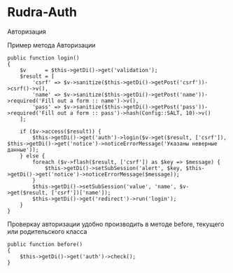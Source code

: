 # Rudra-Auth
Авторизация

Пример метода Авторизации

    public function login()
    {
        $v      = $this->getDi()->get('validation');
        $result = [
            'csrf' => $v->sanitize($this->getDi()->getPost('csrf'))->csrf()->v(),
            'name' => $v->sanitize($this->getDi()->getPost('name'))->required('Fill out a form :: name')->v(),
            'pass' => $v->sanitize($this->getDi()->getPost('pass'))->required('Fill out a form :: pass')->hash(Config::SALT, 10)->v()
        ];

        if ($v->access($result)) {
            $this->getDi()->get('auth')->login($v->get($result, ['csrf']), $this->getDi()->get('notice')->noticeErrorMessage('Указаны неверные данные'));
        } else {
            foreach ($v->flash($result, ['csrf']) as $key => $message) {
                $this->getDi()->setSubSession('alert', $key, $this->getDi()->get('notice')->noticeErrorMessage($message));
            }
            $this->getDi()->setSubSession('value', 'name', $v->get($result, ['csrf'])['name']);
            $this->getDi()->get('redirect')->run('login');
        }
    }

Проверкау авторизации удобно производить в методе before, текущего или родительского класса

    public function before()
    {
        $this->getDi()->get('auth')->check();
    }
